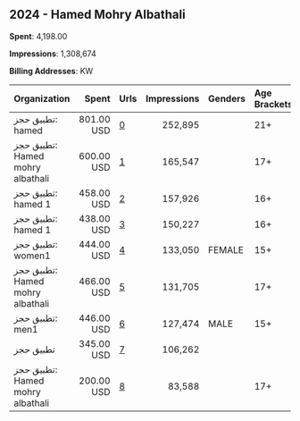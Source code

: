 ## 2024 - Hamed Mohry Albathali 
**Spent**: 4,198.00

**Impressions**: 1,308,674

**Billing Addresses**: KW

|Organization|Spent|Urls|Impressions|Genders|Age Brackets|Country Codes|
|:---|---:|:---|---:|:---|:---|:---|
|تطبيق حجز: hamed|801.00 USD|[0](https://www.snap.com/political-ads/asset/c262f804a3f813e14c95d29a3bbde51281ab81483aa195233ac02a92bca6b95e?mediaType=jpeg)|252,895||21+|kuwait|
|تطبيق حجز: Hamed mohry albathali|600.00 USD|[1](https://www.snap.com/political-ads/asset/c32b4f1f31b7afbfd428b5e72be364a1027c08bd254f83ab4d296e1e79c068de?mediaType=jpeg)|165,547||17+|kuwait|
|تطبيق حجز: hamed 1|458.00 USD|[2](https://www.snap.com/political-ads/asset/b38a010036e6a0a236d4b317269b985dd52529a8534db11c1534fa2b24203793?mediaType=jpeg)|157,926||16+|kuwait|
|تطبيق حجز: hamed 1|438.00 USD|[3](https://www.snap.com/political-ads/asset/b38a010036e6a0a236d4b317269b985dd52529a8534db11c1534fa2b24203793?mediaType=jpeg)|150,227||16+|kuwait|
|تطبيق حجز: women1|444.00 USD|[4](https://www.snap.com/political-ads/asset/7c852fd1eb36fc7cb2a34724606ce04767dfb2982388f35fed623a874505b575?mediaType=jpeg)|133,050|FEMALE|15+|kuwait|
|تطبيق حجز: Hamed mohry albathali|466.00 USD|[5](https://www.snap.com/political-ads/asset/c32b4f1f31b7afbfd428b5e72be364a1027c08bd254f83ab4d296e1e79c068de?mediaType=jpeg)|131,705||17+|kuwait|
|تطبيق حجز: men1|446.00 USD|[6](https://www.snap.com/political-ads/asset/d67b0f86bbb346941366afb09e41ea1fcf2c5a1f95d4fe1b231b759298468bf1?mediaType=jpeg)|127,474|MALE|15+|kuwait|
|تطبيق حجز|345.00 USD|[7](https://www.snap.com/political-ads/asset/0ad8696169d5a2df457a39c18365d63277e539ede6ad5c0d70c18324dbdad811?mediaType=jpeg)|106,262|||kuwait|
|تطبيق حجز: Hamed mohry albathali|200.00 USD|[8](https://www.snap.com/political-ads/asset/c32b4f1f31b7afbfd428b5e72be364a1027c08bd254f83ab4d296e1e79c068de?mediaType=jpeg)|83,588||17+|kuwait|

